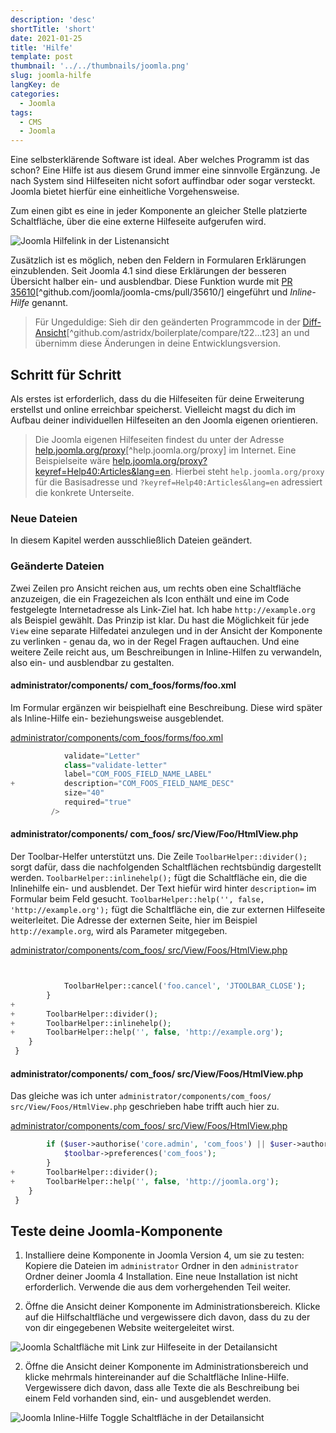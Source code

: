 ```yaml
---
description: 'desc'
shortTitle: 'short'
date: 2021-01-25
title: 'Hilfe'
template: post
thumbnail: '../../thumbnails/joomla.png'
slug: joomla-hilfe
langKey: de
categories:
  - Joomla
tags:
  - CMS
  - Joomla
---
```


Eine selbsterklärende Software ist ideal. Aber welches Programm ist das schon? Eine Hilfe ist aus diesem Grund immer eine sinnvolle Ergänzung. Je nach System sind Hilfeseiten nicht sofort auffindbar oder sogar versteckt. Joomla bietet hierfür eine einheitliche Vorgehensweise. <!-- \index{Hilfe-Seite} -->

Zum einen gibt es eine in jeder Komponente an gleicher Stelle platzierte Schaltfläche, über die eine externe Hilfeseite aufgerufen wird.

![Joomla Hilfelink in der Listenansicht](/images/j4x27x1.png)

Zusätzlich ist es möglich, neben den Feldern in Formularen Erklärungen einzublenden. Seit Joomla 4.1 sind diese Erklärungen der besseren Übersicht halber ein- und ausblendbar. Diese Funktion wurde mit [PR 35610](https://github.com/joomla/joomla-cms/pull/35610/)[^github.com/joomla/joomla-cms/pull/35610/] eingeführt und _Inline-Hilfe_ genannt.<!-- \index{Inline-Hilfe} -->

> Für Ungeduldige: Sieh dir den geänderten Programmcode in der [Diff-Ansicht](https://github.com/astridx/boilerplate/compare/t22...t23)[^github.com/astridx/boilerplate/compare/t22...t23] an und übernimm diese Änderungen in deine Entwicklungsversion.

## Schritt für Schritt

Als erstes ist erforderlich, dass du die Hilfeseiten für deine Erweiterung erstellst und online erreichbar speicherst. Vielleicht magst du dich im Aufbau deiner individuellen Hilfeseiten an den Joomla eigenen orientieren.

> Die Joomla eigenen Hilfeseiten findest du unter der Adresse [help.joomla.org/proxy](https://help.joomla.org/proxy)[^help.joomla.org/proxy] im Internet. Eine Beispielseite wäre [help.joomla.org/proxy?keyref=Help40:Articles&lang=en](https://help.joomla.org/proxy?keyref=Help40:Articles&lang=en). Hierbei steht `help.joomla.org/proxy` für die Basisadresse und `?keyref=Help40:Articles&lang=en` adressiert die konkrete Unterseite.

### Neue Dateien

In diesem Kapitel werden ausschließlich Dateien geändert.

### Geänderte Dateien

Zwei Zeilen pro Ansicht reichen aus, um rechts oben eine Schaltfläche anzuzeigen, die ein Fragezeichen als Icon enthält und eine im Code festgelegte Internetadresse als Link-Ziel hat. Ich habe `http://example.org` als Beispiel gewählt. Das Prinzip ist klar. Du hast die Möglichkeit für jede `View` eine separate Hilfedatei anzulegen und in der Ansicht der Komponente zu verlinken - genau da, wo in der Regel Fragen auftauchen.
Und eine weitere Zeile reicht aus, um Beschreibungen in Inline-Hilfen zu verwandeln, also ein- und ausblendbar zu gestalten.

<!-- prettier-ignore -->
#### administrator/components/ com\_foos/forms/foo.xml

Im Formular ergänzen wir beispielhaft eine Beschreibung. Diese wird später als Inline-Hilfe ein- beziehungsweise ausgeblendet.

[administrator/components/com_foos/forms/foo.xml](https://github.com/astridx/boilerplate/blob/t23/src/administrator/components/com_foos/forms/foo.xml)

```php {diff}
 			validate="Letter"
 			class="validate-letter"
 			label="COM_FOOS_FIELD_NAME_LABEL"
+			description="COM_FOOS_FIELD_NAME_DESC"
 			size="40"
 			required="true"
 		 />
```

<!-- prettier-ignore -->
#### administrator/components/ com\_foos/ src/View/Foo/HtmlView.php

Der Toolbar-Helfer unterstützt uns. Die Zeile `ToolbarHelper::divider();` sorgt dafür, dass die nachfolgenden Schaltflächen rechtsbündig dargestellt werden. `ToolbarHelper::inlinehelp();` fügt die Schaltfläche ein, die die Inlinehilfe ein- und ausblendet. Der Text hiefür wird hinter `description=` im Formular beim Feld gesucht. `ToolbarHelper::help('', false, 'http://example.org');` fügt die Schaltfläche ein, die zur externen Hilfeseite weiterleitet. Die Adresse der externen Seite, hier im Beispiel `http://example.org`, wird als Parameter mitgegeben.

[administrator/components/com_foos/ src/View/Foos/HtmlView.php](https://github.com/astridx/boilerplate/blob/t23/src/administrator/components/com_foos/src/View/Foo/HtmlView.php)

```php {diff}


 			ToolbarHelper::cancel('foo.cancel', 'JTOOLBAR_CLOSE');
 		}
+
+		ToolbarHelper::divider();
+		ToolbarHelper::inlinehelp();
+		ToolbarHelper::help('', false, 'http://example.org');
 	}
 }

```

<!-- prettier-ignore -->
#### administrator/components/ com\_foos/ src/View/Foos/HtmlView.php

Das gleiche was ich unter `administrator/components/com_foos/ src/View/Foos/HtmlView.php` geschrieben habe trifft auch hier zu.

[administrator/components/com_foos/ src/View/Foos/HtmlView.php](https://github.com/astridx/boilerplate/blob/t23/src/administrator/components/com_foos/src/View/Foos/HtmlView.php)

```php {diff}
 		if ($user->authorise('core.admin', 'com_foos') || $user->authorise('core.options', 'com_foos')) {
 			$toolbar->preferences('com_foos');
 		}
+		ToolbarHelper::divider();
+		ToolbarHelper::help('', false, 'http://joomla.org');
 	}
 }

```

## Teste deine Joomla-Komponente

1. Installiere deine Komponente in Joomla Version 4, um sie zu testen: Kopiere die Dateien im `administrator` Ordner in den `administrator` Ordner deiner Joomla 4 Installation. Eine neue Installation ist nicht erforderlich. Verwende die aus dem vorhergehenden Teil weiter.

2. Öffne die Ansicht deiner Komponente im Administrationsbereich. Klicke auf die Hilfschaltfläche und vergewissere dich davon, dass du zu der von dir eingegebenen Website weitergeleitet wirst.

![Joomla Schaltfläche mit Link zur Hilfeseite in der Detailansicht](/images/j4x27x2.png)

2. Öffne die Ansicht deiner Komponente im Administrationsbereich und klicke mehrmals hintereinander auf die Schaltfläche Inline-Hilfe. Vergewissere dich davon, dass alle Texte die als Beschreibung bei einem Feld vorhanden sind, ein- und ausgeblendet werden.

![Joomla Inline-Hilfe Toggle Schaltfläche in der Detailansicht](/images/j4x27x3.png)
<img src="https://vg08.met.vgwort.de/na/eab5f11b0c6e466e8e709ae5032bf209" width="1" height="1" alt="">
